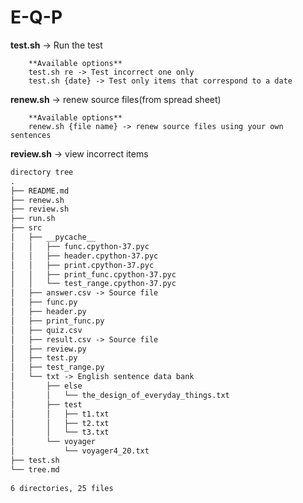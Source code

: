 # E-Q-P   
   
**test.sh** -> Run the test   
```md:Available options.md
	**Available options**
	test.sh re -> Test incorrect one only   
	test.sh {date} -> Test only items that correspond to a date  	
```
**renew.sh** -> renew source files(from spread sheet)   
```
	**Available options**   
	renew.sh {file name} -> renew source files using your own sentences      
```
**review.sh** -> view incorrect items   
```md:directory.md
directory tree   
.   
├── README.md   
├── renew.sh   
├── review.sh   
├── run.sh   
├── src   
│   ├── __pycache__   
│   │   ├── func.cpython-37.pyc   
│   │   ├── header.cpython-37.pyc   
│   │   ├── print.cpython-37.pyc   
│   │   ├── print_func.cpython-37.pyc   
│   │   └── test_range.cpython-37.pyc   
│   ├── answer.csv -> Source file   
│   ├── func.py   
│   ├── header.py   
│   ├── print_func.py   
│   ├── quiz.csv   
│   ├── result.csv -> Source file   
│   ├── review.py   
│   ├── test.py   
│   ├── test_range.py   
│   └── txt -> English sentence data bank   
│       ├── else   
│       │   └── the_design_of_everyday_things.txt   
│       ├── test   
│       │   ├── t1.txt   
│       │   ├── t2.txt   
│       │   └── t3.txt   
│       └── voyager   
│           └── voyager4_20.txt   
├── test.sh   
└── tree.md   
   
6 directories, 25 files   
```
